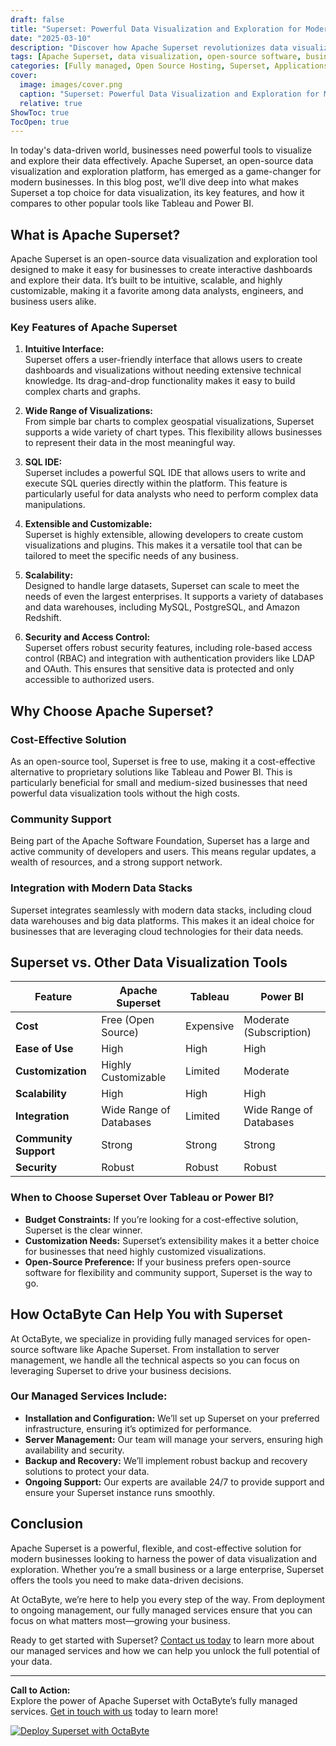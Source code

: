 ```yaml
---
draft: false
title: "Superset: Powerful Data Visualization and Exploration for Modern Businesses"
date: "2025-03-10"
description: "Discover how Apache Superset revolutionizes data visualization and exploration for modern businesses. Learn about its features, benefits, and how it compares to other data visualization tools. Perfect for businesses looking to harness the power of open-source software for data-driven decision-making."
tags: [Apache Superset, data visualization, open-source software, business intelligence, data exploration, Superset vs Tableau, Superset vs Power BI, managed services, OctaByte, data analytics]
categories: [Fully managed, Open Source Hosting, Superset, Applications, Business Intelligence]
cover:
  image: images/cover.png
  caption: "Superset: Powerful Data Visualization and Exploration for Modern Businesses"
  relative: true
ShowToc: true
TocOpen: true
---
```



In today's data-driven world, businesses need powerful tools to visualize and explore their data effectively. Apache Superset, an open-source data visualization and exploration platform, has emerged as a game-changer for modern businesses. In this blog post, we’ll dive deep into what makes Superset a top choice for data visualization, its key features, and how it compares to other popular tools like Tableau and Power BI.

## What is Apache Superset?

Apache Superset is an open-source data visualization and exploration tool designed to make it easy for businesses to create interactive dashboards and explore their data. It’s built to be intuitive, scalable, and highly customizable, making it a favorite among data analysts, engineers, and business users alike.

### Key Features of Apache Superset

1. **Intuitive Interface:**  
   Superset offers a user-friendly interface that allows users to create dashboards and visualizations without needing extensive technical knowledge. Its drag-and-drop functionality makes it easy to build complex charts and graphs.

2. **Wide Range of Visualizations:**  
   From simple bar charts to complex geospatial visualizations, Superset supports a wide variety of chart types. This flexibility allows businesses to represent their data in the most meaningful way.

3. **SQL IDE:**  
   Superset includes a powerful SQL IDE that allows users to write and execute SQL queries directly within the platform. This feature is particularly useful for data analysts who need to perform complex data manipulations.

4. **Extensible and Customizable:**  
   Superset is highly extensible, allowing developers to create custom visualizations and plugins. This makes it a versatile tool that can be tailored to meet the specific needs of any business.

5. **Scalability:**  
   Designed to handle large datasets, Superset can scale to meet the needs of even the largest enterprises. It supports a variety of databases and data warehouses, including MySQL, PostgreSQL, and Amazon Redshift.

6. **Security and Access Control:**  
   Superset offers robust security features, including role-based access control (RBAC) and integration with authentication providers like LDAP and OAuth. This ensures that sensitive data is protected and only accessible to authorized users.

## Why Choose Apache Superset?

### Cost-Effective Solution
As an open-source tool, Superset is free to use, making it a cost-effective alternative to proprietary solutions like Tableau and Power BI. This is particularly beneficial for small and medium-sized businesses that need powerful data visualization tools without the high costs.

### Community Support
Being part of the Apache Software Foundation, Superset has a large and active community of developers and users. This means regular updates, a wealth of resources, and a strong support network.

### Integration with Modern Data Stacks
Superset integrates seamlessly with modern data stacks, including cloud data warehouses and big data platforms. This makes it an ideal choice for businesses that are leveraging cloud technologies for their data needs.

## Superset vs. Other Data Visualization Tools

| Feature                | Apache Superset          | Tableau                  | Power BI                 |
|------------------------|--------------------------|--------------------------|--------------------------|
| **Cost**               | Free (Open Source)       | Expensive                | Moderate (Subscription)  |
| **Ease of Use**        | High                    | High                     | High                     |
| **Customization**      | Highly Customizable     | Limited                  | Moderate                 |
| **Scalability**        | High                    | High                     | High                     |
| **Integration**        | Wide Range of Databases | Limited                  | Wide Range of Databases  |
| **Community Support**  | Strong                  | Strong                   | Strong                   |
| **Security**           | Robust                  | Robust                   | Robust                   |

### When to Choose Superset Over Tableau or Power BI?

- **Budget Constraints:** If you’re looking for a cost-effective solution, Superset is the clear winner.
- **Customization Needs:** Superset’s extensibility makes it a better choice for businesses that need highly customized visualizations.
- **Open-Source Preference:** If your business prefers open-source software for flexibility and community support, Superset is the way to go.

## How OctaByte Can Help You with Superset

At OctaByte, we specialize in providing fully managed services for open-source software like Apache Superset. From installation to server management, we handle all the technical aspects so you can focus on leveraging Superset to drive your business decisions.

### Our Managed Services Include:

- **Installation and Configuration:** We’ll set up Superset on your preferred infrastructure, ensuring it’s optimized for performance.
- **Server Management:** Our team will manage your servers, ensuring high availability and security.
- **Backup and Recovery:** We’ll implement robust backup and recovery solutions to protect your data.
- **Ongoing Support:** Our experts are available 24/7 to provide support and ensure your Superset instance runs smoothly.

## Conclusion

Apache Superset is a powerful, flexible, and cost-effective solution for modern businesses looking to harness the power of data visualization and exploration. Whether you’re a small business or a large enterprise, Superset offers the tools you need to make data-driven decisions.

At OctaByte, we’re here to help you every step of the way. From deployment to ongoing management, our fully managed services ensure that you can focus on what matters most—growing your business.

Ready to get started with Superset? [Contact us today](https://octabyte.io) to learn more about our managed services and how we can help you unlock the full potential of your data.

---

**Call to Action:**  
Explore the power of Apache Superset with OctaByte’s fully managed services. [Get in touch with us](https://octabyte.io) today to learn more!

[![Deploy Superset with OctaByte](/images/deploy-on-octabyte.png)](https://octabyte.io/fully-managed-open-source-services/applications/business-intelligence/superset)